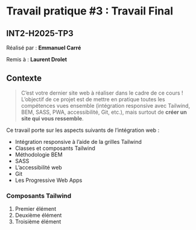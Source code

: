 # Travail pratique #3 : Travail Final
## INT2-H2025-TP3

Réalisé par : **Emmanuel Carré**

Remis à : **Laurent Drolet**

###

## Contexte
>C’est votre dernier site web à réaliser dans le cadre de ce cours !
>L’objectif de ce projet est de mettre en pratique toutes les compétences vues ensemble (intégration responsive avec Tailwind, BEM, SASS, PWA, accessibilité, Git, etc.), mais surtout de **créer un site qui vous ressemble**.

Ce travail porte sur les aspects suivants de l’intégration web :
- Intégration responsive à l’aide de la grilles Tailwind
- Classes et composants Tailwind
- Méthodologie BEM
- SASS
- L’accessibilité web
- Git
- Les Progressive Web Apps

###

### Composants Tailwind

1. Premier élément
2. Deuxième élément
3. Troisième élément